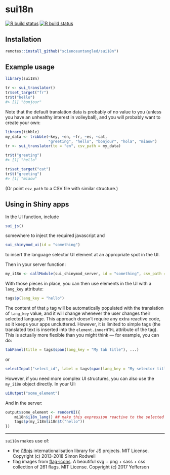 
<!-- README.md is generated from README.Rmd. Please edit that file -->

# sui18n

<!-- badges: start -->

[![R build
status](https://github.com/scienceuntangled/sui18n/workflows/check-standard/badge.svg)](https://github.com/scienceuntangled/sui18n/actions)
[![R build
status](https://github.com/scienceuntangled/sui18n/workflows/test-coverage/badge.svg)](https://github.com/scienceuntangled/sui18n/actions)
<!-- badges: end -->

## Installation

``` r
remotes::install_github("scienceuntangled/sui18n")
```

## Example usage

``` r
library(sui18n)

tr <- sui_translator()
tr$set_target("fr")
tr$t("hello")
#> [1] "bonjour"
```

Note that the default translation data is probably of no value to you
(unless you have an unhealthy interest in volleyball), and you will
probably want to create your own:

``` r
library(tibble)
my_data <- tribble(~key, ~en, ~fr, ~es, ~cat,
                   "greeting", "hello", "bonjour", "hola", "miaow")
tr <- sui_translator(to = "en", csv_path = my_data)

tr$t("greeting")
#> [1] "hello"

tr$set_target("cat")
tr$t("greeting")
#> [1] "miaow"
```

(Or point `csv_path` to a CSV file with similar structure.)

## Using in Shiny apps

In the UI function, include

``` r
sui_js()
```

somewhere to inject the required javascript and

``` r
sui_shinymod_ui(id = "something")
```

to insert the language selector UI element at an appropriate spot in the
UI.

Then in your server function:

``` r
my_i18n <- callModule(sui_shinymod_server, id = "something", csv_path = "/path/to/csv")
```

With those pieces in place, you can then use elements in the UI with a
`lang_key` attribute:

``` r
tags$p(lang_key = "hello")
```

The content of that `p` tag will be automatically populated with the
translation of `lang_key` value, and it will change whenever the user
changes their selected language. This approach doesn’t require any extra
reactive code, so it keeps your apps uncluttered. However, it is limited
to simple tags (the translated text is inserted into the
`element.innerHTML` attribute of the tag). This is actually more
flexible than you might think — for example, you can do:

``` r
tabPanel(title = tags$span(lang_key = "My tab title"), ...)
```

or

``` r
selectInput("select_id", label = tags$span(lang_key = "My selector title"), ...)
```

However, if you need more complex UI structures, you can also use the
`my_i18n` object directly. In your UI:

``` r
uiOutput("some_element")
```

And in the server:

``` r
output$some_element <- renderUI({
    mi18n$i18n_lang() ## make this expression reactive to the selected language
    tags$p(my_i18n$i18n$t("hello"))
})
```

-----

`sui18n` makes use of:

  - the [i18njs](https://github.com/roddeh/i18njs) internationalisation
    library for JS projects. MIT License. Copyright (c) 2013-2018 Simon
    Rodwell
  - flag images from
    [flag-icons](https://github.com/yammadev/flag-icons). A beautiful
    svg + png + sass + css collection of 261 flags. MIT License.
    Copyright (c) 2017 Yefferson
